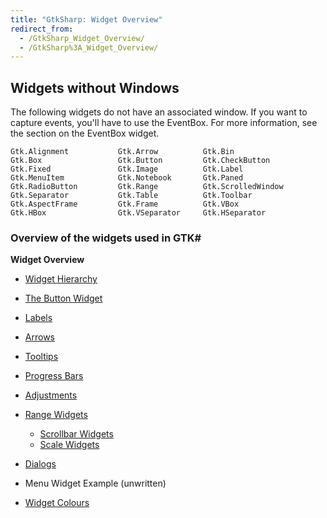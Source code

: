 ```yaml
---
title: "GtkSharp: Widget Overview"
redirect_from:
  - /GtkSharp_Widget_Overview/
  - /GtkSharp%3A_Widget_Overview/
---
```


## Widgets without Windows

The following widgets do not have an associated window. If you want to capture events, you'll have to use the EventBox. For more information, see the section on the EventBox widget.

    Gtk.Alignment           Gtk.Arrow          Gtk.Bin
    Gtk.Box                 Gtk.Button         Gtk.CheckButton
    Gtk.Fixed               Gtk.Image          Gtk.Label
    Gtk.MenuItem            Gtk.Notebook       Gtk.Paned
    Gtk.RadioButton         Gtk.Range          Gtk.ScrolledWindow
    Gtk.Separator           Gtk.Table          Gtk.Toolbar
    Gtk.AspectFrame         Gtk.Frame          Gtk.VBox
    Gtk.HBox                Gtk.VSeparator     Gtk.HSeparator

### Overview of the widgets used in GTK\#

**Widget Overview**

-   [Widget Hierarchy](/docs/gui/gtksharp/widgets/widget-hierarchy/)

-   [The Button Widget](/docs/gui/gtksharp/widgets/buttons/)

-   [Labels](/docs/gui/gtksharp/widgets/labels/)

-   [Arrows](/docs/gui/gtksharp/widgets/arrows/)

-   [Tooltips](/docs/gui/gtksharp/widgets/tooltips/)

-   [Progress Bars](/docs/gui/gtksharp/widgets/progress-bars/)

-   [Adjustments](/docs/gui/gtksharp/widgets/adjustments/)

-   [Range Widgets](/docs/gui/gtksharp/widgets/range-widgets/)

    -   [Scrollbar Widgets](/docs/gui/gtksharp/widgets/scrollbar-widgets/)
    -   [Scale Widgets](/docs/gui/gtksharp/widgets/scale-widgets/)

-   [Dialogs](/docs/gui/gtksharp/widgets/dialogs/)

-   Menu Widget Example (unwritten)

-   [Widget Colours](/docs/gui/gtksharp/widgets/widget-colours/)
